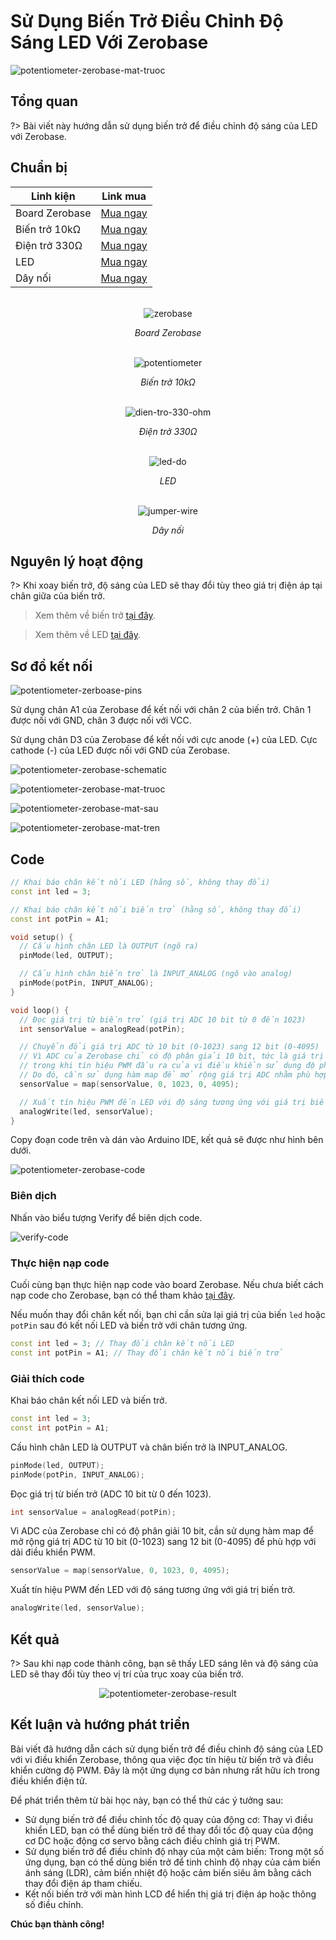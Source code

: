 <br>
<br>
<br>

# Sử Dụng Biến Trở Điều Chỉnh Độ Sáng LED Với Zerobase

![potentiometer-zerobase-mat-truoc](../../../_media/potentiometer-zerobase-mat-truoc.jpg "potentiometer-zerobase-mat-truoc")

## Tổng quan

?> Bài viết này hướng dẫn sử dụng biến trở để điều chỉnh độ sáng của LED với Zerobase.

## Chuẩn bị

| Linh kiện |  Link mua |
| --- | --- |
| Board Zerobase | [Mua ngay](https://chipstack.vn/san-pham/zerobase/) |
| Biến trở 10kΩ | [Mua ngay](https://chipstack.vn/san-pham/bien-tro-wh148-3-chan-truc-15mm/) |
| Điện trở 330Ω | [Mua ngay](https://chipstack.vn/san-pham/dien-tro-1-4w-1/) |
| LED | [Mua ngay](https://chipstack.vn/san-pham/led-5mm-vo-mau/) |
| Dây nối | [Mua ngay](https://chipstack.vn/san-pham/day-jumper-duc-duc/) |

<br>

<div align="center">
    <img src="../../../_media/zerobase-image.png" alt="zerobase">
    <p><em>Board Zerobase</em></p>
</div>

<br>

<div align="center">
    <img src="../../../_media/potentiometer.jpg" alt="potentiometer">
    <p><em>Biến trở 10kΩ</em></p>
</div>

<br>

<div align="center">
    <img src="../../../_media/dien-tro-330-ohm.png" alt="dien-tro-330-ohm">
    <p><em>Điện trở 330Ω</em></p>
</div>

<br>

<div align="center">
    <img src="../../../_media/led-do.png" alt="led-do">
    <p><em>LED</em></p>
</div>

<br>

<div align="center">
    <img src="../../../_media/jumper-wire.png" alt="jumper-wire">
    <p><em>Dây nối</em></p>
</div>


## Nguyên lý hoạt động

?> Khi xoay biến trở, độ sáng của LED sẽ thay đổi tùy theo giá trị điện áp tại chân giữa của biến trở.

> Xem thêm về biến trở [tại đây](https://chipstack.vn/kien-thuc/dien-tu-co-ban/cau-tao-va-cach-mac-bien-tro-3-chan-chi-tiet-de-hieu/).

> Xem thêm về LED [tại đây](https://chipstack.vn/uncategorized/diot-phat-quang-la-gi-nguyen-ly-hoat-dong-va-ung-dung-tiet-kiem-nang-luong/).

## Sơ đồ kết nối

![potentiometer-zerboase-pins](../../../_media/potentiometer-zerboase-pins.png "potentiometer-zerboase-pins")

Sử dụng chân A1 của Zerobase để kết nối với chân 2 của biến trở. Chân 1 được nối với GND, chân 3 được nối với VCC.

Sử dụng chân D3 của Zerobase để kết nối với cực anode (+) của LED. Cực cathode (-) của LED được nối với GND của Zerobase.

![potentiometer-zerobase-schematic](../../../_media/potentiometer-zerobase-schematic.png "potentiometer-zerobase-schematic")

![potentiometer-zerobase-mat-truoc](../../../_media/potentiometer-zerobase-mat-truoc.jpg "potentiometer-zerobase-mat-truoc")

![potentiometer-zerobase-mat-sau](../../../_media/potentiometer-zerobase-mat-sau.jpg "potentiometer-zerobase-mat-sau")

![potentiometer-zerobase-mat-tren](../../../_media/potentiometer-zerobase-mat-tren.jpg "potentiometer-zerobase-mat-tren")

## Code

```cpp
// Khai báo chân kết nối LED (hằng số, không thay đổi)
const int led = 3;

// Khai báo chân kết nối biến trở (hằng số, không thay đổi)
const int potPin = A1;

void setup() {
  // Cấu hình chân LED là OUTPUT (ngõ ra)
  pinMode(led, OUTPUT);

  // Cấu hình chân biến trở là INPUT_ANALOG (ngõ vào analog)
  pinMode(potPin, INPUT_ANALOG);
}

void loop() {
  // Đọc giá trị từ biến trở (giá trị ADC 10 bit từ 0 đến 1023)
  int sensorValue = analogRead(potPin);

  // Chuyển đổi giá trị ADC từ 10 bit (0-1023) sang 12 bit (0-4095)
  // Vì ADC của Zerobase chỉ có độ phân giải 10 bit, tức là giá trị đọc được chỉ nằm trong khoảng từ 0 đến 1023,
  // trong khi tín hiệu PWM đầu ra của vi điều khiển sử dụng độ phân giải 12 bit (từ 0 đến 4095).
  // Do đó, cần sử dụng hàm map để mở rộng giá trị ADC nhằm phù hợp với dải điều khiển PWM.
  sensorValue = map(sensorValue, 0, 1023, 0, 4095);

  // Xuất tín hiệu PWM đến LED với độ sáng tương ứng với giá trị biến trở
  analogWrite(led, sensorValue);
}
```

Copy đoạn code trên và dán vào Arduino IDE, kết quả sẽ được như hình bên dưới.

![potentiometer-zerobase-code](../../../_media/potentiometer-zerobase-code.png "potentiometer-zerobase-code]")

### Biên dịch

Nhấn vào biểu tượng Verify để biên dịch code.

![verify-code](https://cdn.chipstack.vn/verify-code.png "verify-code]")

### Thực hiện nạp code

Cuối cùng bạn thực hiện nạp code vào board Zerobase. Nếu chưa biết cách nạp code cho Zerobase, bạn có thể tham khảo [tại đây](https://zerobase.chipstack.vn/#/vi/zerobase/quickstart).

Nếu muốn thay đổi chân kết nối, bạn chỉ cần sửa lại giá trị của biến `led` hoặc `potPin` sau đó kết nối LED và biến trở với chân tương ứng.

```cpp
const int led = 3; // Thay đổi chân kết nối LED
const int potPin = A1; // Thay đổi chân kết nối biến trở
```

### Giải thích code

Khai báo chân kết nối LED và biến trở.

```cpp
const int led = 3;
const int potPin = A1;
```

Cấu hình chân LED là OUTPUT và chân biến trở là INPUT_ANALOG.

```cpp
pinMode(led, OUTPUT);
pinMode(potPin, INPUT_ANALOG);
```

Đọc giá trị từ biến trở (ADC 10 bit từ 0 đến 1023).

```cpp
int sensorValue = analogRead(potPin);
```

Vì ADC của Zerobase chỉ có độ phân giải 10 bit, cần sử dụng hàm map để mở rộng giá trị ADC từ 10 bit (0-1023) sang 12 bit (0-4095) để phù hợp với dải điều khiển PWM.

```cpp
sensorValue = map(sensorValue, 0, 1023, 0, 4095);
```

Xuất tín hiệu PWM đến LED với độ sáng tương ứng với giá trị biến trở.

```cpp
analogWrite(led, sensorValue);
```

## Kết quả

?> Sau khi nạp code thành công, bạn sẽ thấy LED sáng lên và độ sáng của LED sẽ thay đổi tùy theo vị trí của trục xoay của biến trở.

<p align="center">
  <img src="../../../_media/potentiometer-zerobase-result.gif" alt="potentiometer-zerobase-result">
</p>

## Kết luận và hướng phát triển

Bài viết đã hướng dẫn cách sử dụng biến trở để điều chỉnh độ sáng của LED với vi điều khiển Zerobase, thông qua việc đọc tín hiệu từ biến trở và điều khiển cường độ PWM. Đây là một ứng dụng cơ bản nhưng rất hữu ích trong điều khiển điện tử.

Để phát triển thêm từ bài học này, bạn có thể thử các ý tưởng sau:

- Sử dụng biến trở để điều chỉnh tốc độ quay của động cơ: Thay vì điều khiển LED, bạn có thể dùng biến trở để thay đổi tốc độ quay của động cơ DC hoặc động cơ servo bằng cách điều chỉnh giá trị PWM.
- Sử dụng biến trở để điều chỉnh độ nhạy của một cảm biến: Trong một số ứng dụng, bạn có thể dùng biến trở để tinh chỉnh độ nhạy của cảm biến ánh sáng (LDR), cảm biến nhiệt độ hoặc cảm biến siêu âm bằng cách thay đổi điện áp tham chiếu.
- Kết nối biến trở với màn hình LCD để hiển thị giá trị điện áp hoặc thông số điều chỉnh.

**Chúc bạn thành công!**

